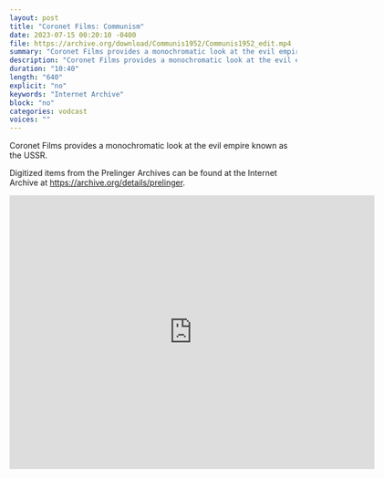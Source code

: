```yaml
---
layout: post
title: "Coronet Films: Communism"
date: 2023-07-15 00:20:10 -0400
file: https://archive.org/download/Communis1952/Communis1952_edit.mp4
summary: "Coronet Films provides a monochromatic look at the evil empire known as the USSR."
description: "Coronet Films provides a monochromatic look at the evil empire known as the USSR."
duration: "10:40"
length: "640"
explicit: "no" 
keywords: "Internet Archive"
block: "no" 
categories: vodcast
voices: ""
---
```


Coronet Films provides a monochromatic look at the evil empire known as the USSR.

Digitized items from the Prelinger Archives can be found at the Internet Archive at <https://archive.org/details/prelinger>.

<iframe src="https://archive.org/embed/Communis1952" width="640" height="480" frameborder="0" webkitallowfullscreen="true" mozallowfullscreen="true" allowfullscreen></iframe>
